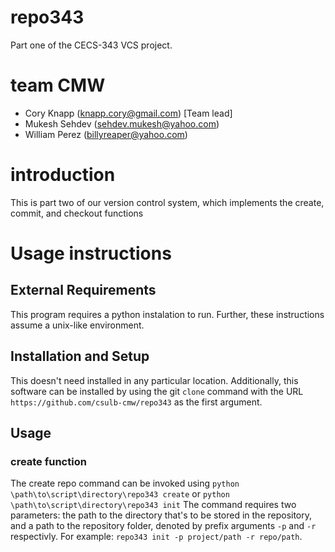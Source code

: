 # repo343
Part one of the CECS-343 VCS project.

# team CMW
* Cory Knapp (knapp.cory@gmail.com) [Team lead]
* Mukesh Sehdev (sehdev.mukesh@yahoo.com)
* William Perez (billyreaper@yahoo.com)

# introduction
This is part two of our version control system, which implements the create,
commit, and checkout functions

# Usage instructions
## External Requirements
This program requires a python instalation to run.  Further, these
instructions assume a unix-like environment.

## Installation and Setup
This doesn't need installed in any particular location.  Additionally,
this software can be installed by using the git `clone` command with the
URL `https://github.com/csulb-cmw/repo343` as the first argument.

## Usage
### create function
The create repo command can be invoked using
`python \path\to\script\directory\repo343 create` or 
`python \path\to\script\directory\repo343 init`
The command requires two parameters: the path to the directory that's to be
stored in the repository, and a path to the repository folder, denoted by 
prefix arguments `-p` and `-r` respectivly.  For example:
`repo343 init -p project/path -r repo/path`.
